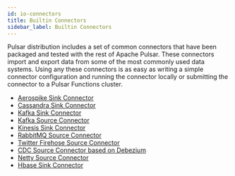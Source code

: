 ```yaml
---
id: io-connectors
title: Builtin Connectors
sidebar_label: Builtin Connectors
---
```


Pulsar distribution includes a set of common connectors that have been packaged and tested with the rest of Apache Pulsar.
These connectors import and export data from some of the most commonly used data systems. Using any these connectors is
as easy as writing a simple connector configuration and running the connector locally or submitting the connector to a
Pulsar Functions cluster.

- [Aerospike Sink Connector](io-aerospike.md)
- [Cassandra Sink Connector](io-cassandra.md)
- [Kafka Sink Connector](io-kafka.md#sink)
- [Kafka Source Connector](io-kafka.md#source)
- [Kinesis Sink Connector](io-kinesis.md#sink)
- [RabbitMQ Source Connector](io-rabbitmq.md#source)
- [Twitter Firehose Source Connector](io-twitter.md)
- [CDC Source Connector based on Debezium](io-cdc.md)
- [Netty Source Connector](io-netty.md#source)
- [Hbase Sink Connector](io-hbase.md#sink)